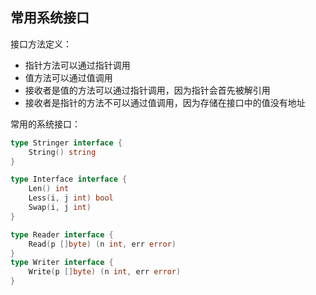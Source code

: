 ## 常用系统接口

接口方法定义：

* 指针方法可以通过指针调用
* 值方法可以通过值调用
* 接收者是值的方法可以通过指针调用，因为指针会首先被解引用
* 接收者是指针的方法不可以通过值调用，因为存储在接口中的值没有地址

常用的系统接口：
```go
type Stringer interface {
    String() string
}

type Interface interface {
    Len() int
    Less(i, j int) bool
    Swap(i, j int)
}

type Reader interface {
    Read(p []byte) (n int, err error)
}
type Writer interface {
    Write(p []byte) (n int, err error)
}
```
